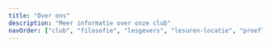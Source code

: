 ```yaml
---
title: "Over ons"
description: "Meer informatie over onze club"
navOrder: ["club", "filosofie", "lesgevers", "lesuren-locatie", "proeflessen"]
---
```


<!-- TODO -->
